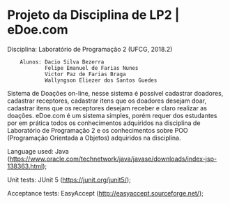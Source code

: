 # Projeto da Disciplina de LP2 | eDoe.com
Disciplina: Laboratório de Programação 2 (UFCG, 2018.2)

        Alunos: Dacio Silva Bezerra
                Felipe Emanuel de Farias Nunes
                Victor Paz de Farias Braga
                Wallyngson Eliezer dos Santos Guedes
        
   Sistema de Doações on-line, nesse sistema é possível cadastrar doadores, cadastrar receptores, cadastrar itens que os doadores desejam doar, cadastrar itens que os receptores desejam receber e claro realizar as doações. eDoe.com é um sistema simples, porém requer dos estudantes por em prática todos os conhecimentos adquiridos na disciplina de Laboratório de Programação 2 e os conhecimentos sobre POO (Programação Orientada a Objetos) adquiridos na disciplina.
  
  
Language used: Java (https://www.oracle.com/technetwork/java/javase/downloads/index-jsp-138363.html);

Unit tests: JUnit 5 (https://junit.org/junit5/);

Acceptance tests: EasyAccept (http://easyaccept.sourceforge.net/);
